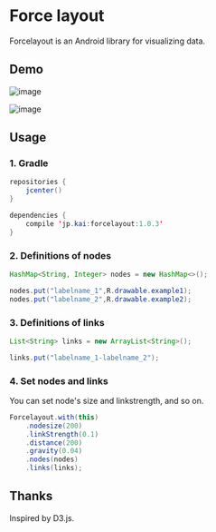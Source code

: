 Force layout
====


Forcelayout is an Android library for visualizing data.

## Demo

![image](https://raw.githubusercontent.com/kai0masanari/Forcelayout/master/art/image2.gif)

![image](https://raw.githubusercontent.com/kai0masanari/Forcelayout/master/art/image3.gif)

## Usage

### 1. Gradle
```java
repositories {
    jcenter()
}

dependencies {
    compile 'jp.kai:forcelayout:1.0.3'
}
```

### 2. Definitions of  nodes
```java
HashMap<String, Integer> nodes = new HashMap<>();

nodes.put("labelname_1",R.drawable.example1);
nodes.put("labelname_2",R.drawable.example2);
```

### 3. Definitions of links
```java
List<String> links = new ArrayList<String>();

links.put("labelname_1-labelname_2");
```

### 4. Set nodes and links
You can set node's size and linkstrength, and so on.
```java
Forcelayout.with(this)
	.nodesize(200)
	.linkStrength(0.1)
	.distance(200)
	.gravity(0.04)
	.nodes(nodes)
	.links(links);
```

## Thanks
Inspired by D3.js.